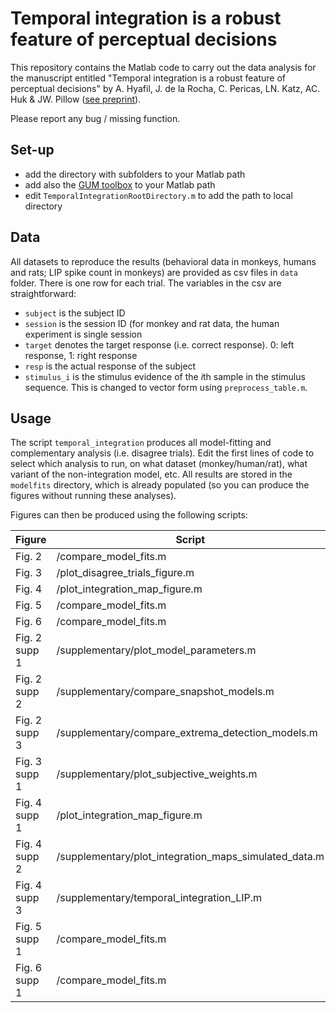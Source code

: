 # Temporal integration is a robust feature of perceptual decisions

This repository contains the Matlab code to carry out the data analysis for the manuscript entitled "Temporal integration is a robust feature of perceptual decisions" by A. Hyafil, J. de la Rocha, C. Pericas,  LN. Katz,  AC. Huk & JW. Pillow ([see preprint](https://www.biorxiv.org/content/10.1101/2022.10.25.513647v1)).

Please report any bug / missing function.

## Set-up
- add the directory with subfolders to your Matlab path
- add also the [GUM toolbox](github.com/ahyafil/gum/) to your Matlab path
- edit `TemporalIntegrationRootDirectory.m` to add the path to local directory

## Data

All datasets to reproduce the results (behavioral data in monkeys, humans and rats; LIP spike count in monkeys) are provided as csv files in `data` folder. There is one row for each trial. The variables in the csv are straightforward:
- `subject` is the subject ID
- `session` is the session ID (for monkey and rat data, the human experiment is single session
- `target` denotes the target response (i.e. correct response). 0: left response, 1: right response
- `resp` is the actual response of the subject
- `stimulus_i` is the stimulus evidence of the $i$th sample in the stimulus sequence. This is changed to vector form using `preprocess_table.m`.

## Usage

The script `temporal_integration` produces all model-fitting and complementary analysis (i.e. disagree trials). Edit the first lines of code to select which analysis to run, on what dataset (monkey/human/rat), what variant of the non-integration model, etc. All results are stored in the `modelfits` directory, which is already populated (so you can produce the figures without running these analyses).

Figures can then be produced using the following scripts:

| Figure | Script | 
|---------------|---------------|
|Fig. 2 | /compare_model_fits.m |
|Fig. 3 | /plot_disagree_trials_figure.m |
|Fig. 4 | /plot_integration_map_figure.m |
|Fig. 5 | /compare_model_fits.m |
|Fig. 6 | /compare_model_fits.m |
|Fig. 2 supp 1 | /supplementary/plot_model_parameters.m |
|Fig. 2 supp 2 | /supplementary/compare_snapshot_models.m |
|Fig. 2 supp 3 | /supplementary/compare_extrema_detection_models.m |
|Fig. 3 supp 1 | /supplementary/plot_subjective_weights.m |
|Fig. 4 supp 1 | /plot_integration_map_figure.m |
|Fig. 4 supp 2 | /supplementary/plot_integration_maps_simulated_data.m |
|Fig. 4 supp 3 | /supplementary/temporal_integration_LIP.m |
|Fig. 5 supp 1 | /compare_model_fits.m |
|Fig. 6 supp 1 | /compare_model_fits.m |

